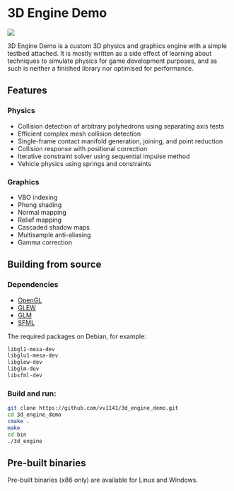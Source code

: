 # 3D Engine Demo

![](https://github.com/vv1141/3d_engine_demo/blob/master/demo.gif)

3D Engine Demo is a custom 3D physics and graphics engine with a simple testbed attached. It is mostly written as a side effect of learning about techniques to simulate physics for game development purposes, and as such is neither a finished library nor optimised for performance.

## Features

### Physics
* Collision detection of arbitrary polyhedrons using separating axis tests
* Efficient complex mesh collision detection
* Single-frame contact manifold generation, joining, and point reduction
* Collision response with positional correction
* Iterative constraint solver using sequential impulse method
* Vehicle physics using springs and constraints

### Graphics
* VBO indexing
* Phong shading
* Normal mapping
* Relief mapping
* Cascaded shadow maps
* Multisample anti-aliasing
* Gamma correction

## Building from source

### Dependencies

* [OpenGL](https://www.opengl.org/)
* [GLEW](https://glew.sourceforge.net/)
* [GLM](https://github.com/g-truc/glm)
* [SFML](https://www.sfml-dev.org/)

The required packages on Debian, for example:

```bash
libgl1-mesa-dev
libglu1-mesa-dev
libglew-dev
libglm-dev
libsfml-dev
```

### Build and run:

```bash
git clone https://github.com/vv1141/3d_engine_demo.git
cd 3d_engine_demo
cmake .
make
cd bin
./3d_engine
```

## Pre-built binaries

Pre-built binaries (x86 only) are available for Linux and Windows.
